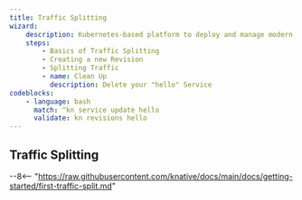 ```yaml
---
title: Traffic Splitting
wizard:
    description: Kubernetes-based platform to deploy and manage modern serverless workloads
    steps:
        - Basics of Traffic Splitting
        - Creating a new Revision
        - Splitting Traffic
        - name: Clean Up
          description: Delete your "hello" Service
codeblocks:
    - language: bash
      match: ^kn service update hello
      validate: kn revisions hello
---
```

Traffic Splitting
---

--8<-- "https://raw.githubusercontent.com/knative/docs/main/docs/getting-started/first-traffic-split.md"